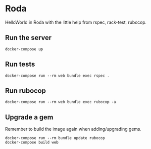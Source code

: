 # Roda

HelloWorld in Roda with the little help from rspec, rack-test, rubocop.

## Run the server

    docker-compose up

## Run tests

    docker-compose run --rm web bundle exec rspec .

## Run rubocop

    docker-compose run --rm web bundle exec rubocop -a

## Upgrade a gem

Remember to build the image again when adding/upgrading gems.

    docker-compose run --rm bundle update rubocop
    docker-compose build web
